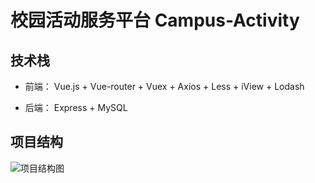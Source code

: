 # 校园活动服务平台 Campus-Activity 


## 技术栈
- 前端：
Vue.js + Vue-router + Vuex + Axios + Less + iView + Lodash



- 后端：
   Express + MySQL

## 项目结构
![项目结构图](hhttps://i.loli.net/2019/05/19/5ce12da9ab99714566.jpg "项目结构图")